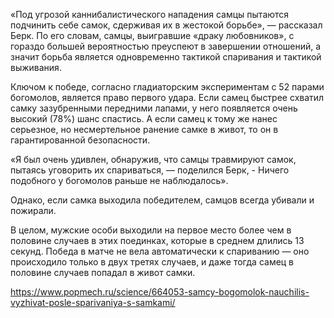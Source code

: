 «Под угрозой каннибалистического нападения самцы пытаются подчинить себе самок, сдерживая их в жестокой борьбе», — рассказал Берк. По его словам, самцы, выигравшие «драку любовников», с гораздо большей вероятностью преуспеют в завершении отношений, а значит борьба является одновременно тактикой спаривания и тактикой выживания.

Ключом к победе, согласно гладиаторским экспериментам с 52 парами богомолов, является право первого удара. Если самец быстрее схватил самку зазубренными передними лапами, у него появляется очень высокий (78%) шанс спастись. А если самец к тому же нанес серьезное, но несмертельное ранение самке в живот, то он в гарантированной безопасности.

«Я был очень удивлен, обнаружив, что самцы травмируют самок, пытаясь уговорить их спариваться, — поделился Берк, - Ничего подобного у богомолов раньше не наблюдалось».

Однако, если самка выходила победителем, самцов всегда убивали и пожирали.

В целом, мужские особи выходили на первое место более чем в половине случаев в этих поединках, которые в среднем длились 13 секунд. Победа в матче не вела автоматически к спариванию — оно происходило только в двух третях случаев, и даже тогда самец в половине случаев попадал в живот самки.

https://www.popmech.ru/science/664053-samcy-bogomolok-nauchilis-vyzhivat-posle-sparivaniya-s-samkami/
